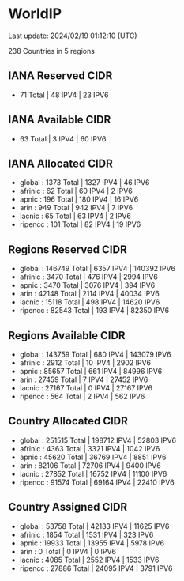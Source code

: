 # WorldIP

Last update: 2024/02/19 01:12:10 (UTC)

238 Countries in 5 regions

## IANA Reserved CIDR

- 71 Total | 48 IPV4 | 23 IPV6

## IANA Available CIDR

- 63 Total | 3 IPV4 | 60 IPV6

## IANA Allocated CIDR

- global : 1373 Total | 1327 IPV4 | 46 IPV6
- afrinic : 62 Total | 60 IPV4 | 2 IPV6
- apnic : 196 Total | 180 IPV4 | 16 IPV6
- arin : 949 Total | 942 IPV4 | 7 IPV6
- lacnic : 65 Total | 63 IPV4 | 2 IPV6
- ripencc : 101 Total | 82 IPV4 | 19 IPV6

## Regions Reserved CIDR

- global : 146749 Total | 6357 IPV4 | 140392 IPV6
- afrinic : 3470 Total | 476 IPV4 | 2994 IPV6
- apnic : 3470 Total | 3076 IPV4 | 394 IPV6
- arin : 42148 Total | 2114 IPV4 | 40034 IPV6
- lacnic : 15118 Total | 498 IPV4 | 14620 IPV6
- ripencc : 82543 Total | 193 IPV4 | 82350 IPV6

## Regions Available CIDR

- global : 143759 Total | 680 IPV4 | 143079 IPV6
- afrinic : 2912 Total | 10 IPV4 | 2902 IPV6
- apnic : 85657 Total | 661 IPV4 | 84996 IPV6
- arin : 27459 Total | 7 IPV4 | 27452 IPV6
- lacnic : 27167 Total | 0 IPV4 | 27167 IPV6
- ripencc : 564 Total | 2 IPV4 | 562 IPV6

## Country Allocated CIDR

- global : 251515 Total | 198712 IPV4 | 52803 IPV6
- afrinic : 4363 Total | 3321 IPV4 | 1042 IPV6
- apnic : 45620 Total | 36769 IPV4 | 8851 IPV6
- arin : 82106 Total | 72706 IPV4 | 9400 IPV6
- lacnic : 27852 Total | 16752 IPV4 | 11100 IPV6
- ripencc : 91574 Total | 69164 IPV4 | 22410 IPV6

## Country Assigned CIDR

- global : 53758 Total | 42133 IPV4 | 11625 IPV6
- afrinic : 1854 Total | 1531 IPV4 | 323 IPV6
- apnic : 19933 Total | 13955 IPV4 | 5978 IPV6
- arin : 0 Total | 0 IPV4 | 0 IPV6
- lacnic : 4085 Total | 2552 IPV4 | 1533 IPV6
- ripencc : 27886 Total | 24095 IPV4 | 3791 IPV6
